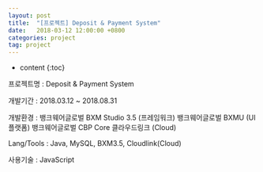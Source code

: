 ```yaml
---
layout: post
title:  "[프로젝트] Deposit & Payment System"
date:   2018-03-12 12:00:00 +0800
categories: project
tag: project
---
```


* content
{:toc}


프로젝트명 : Deposit & Payment System 

개발기간 : 2018.03.12 ~ 2018.08.31

개발환경 : 뱅크웨어글로벌 BXM Studio 3.5 (프레임워크)
         뱅크웨어글로벌 BXMU (UI 플랫폼)
         뱅크웨어글로벌 CBP Core 
         클라우드링크 (Cloud)

Lang/Tools : Java, MySQL, BXM3.5, Cloudlink(Cloud)

사용기술 : JavaScript
